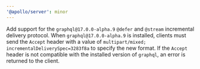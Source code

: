 ```yaml
---
'@apollo/server': minor
---
```


Add support for the `graphql@17.0.0-alpha.9` `@defer` and `@stream` incremental delivery protocol. When `graphql@17.0.0-alpha.9` is installed, clients must send the `Accept` header with a value of `multipart/mixed; incrementalDeliverySpec=3283f8a` to specify the new format. If the `Accept` header is not compatible with the installed version of `graphql`, an error is returned to the client.
